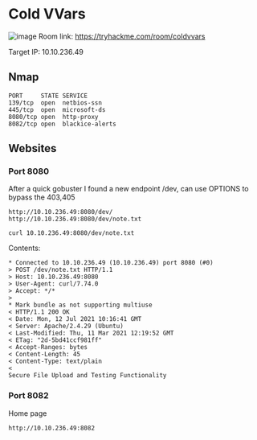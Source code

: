 # Cold VVars
![image](https://user-images.githubusercontent.com/5285547/125272663-03ea6780-e304-11eb-9595-4169d0b8fdc3.png)
Room link: https://tryhackme.com/room/coldvvars

Target IP: 10.10.236.49

## Nmap 

```
PORT     STATE SERVICE
139/tcp  open  netbios-ssn
445/tcp  open  microsoft-ds
8080/tcp open  http-proxy
8082/tcp open  blackice-alerts
```

## Websites
### Port 8080

After a quick gobuster I found a new endpoint /dev, can use OPTIONS to bypass the 403,405
```
http://10.10.236.49:8080/dev/
http://10.10.236.49:8080/dev/note.txt
```
```
curl 10.10.236.49:8080/dev/note.txt 
```
Contents: 
```
* Connected to 10.10.236.49 (10.10.236.49) port 8080 (#0)
> POST /dev/note.txt HTTP/1.1
> Host: 10.10.236.49:8080
> User-Agent: curl/7.74.0
> Accept: */*
> 
* Mark bundle as not supporting multiuse
< HTTP/1.1 200 OK
< Date: Mon, 12 Jul 2021 10:16:41 GMT
< Server: Apache/2.4.29 (Ubuntu)
< Last-Modified: Thu, 11 Mar 2021 12:19:52 GMT
< ETag: "2d-5bd41ccf981ff"
< Accept-Ranges: bytes
< Content-Length: 45
< Content-Type: text/plain
< 
Secure File Upload and Testing Functionality
```

### Port 8082

Home page
```
http://10.10.236.49:8082
```


